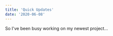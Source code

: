 ```yaml
---
title: 'Quick Updates'
date: '2020-06-08'
---
```


So I've been busy working on my newest project...
